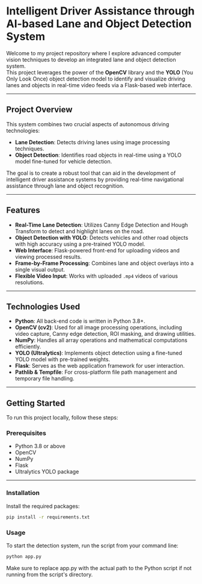 # Intelligent Driver Assistance through AI-based Lane and Object Detection System
 

Welcome to my project repository where I explore advanced computer vision techniques to develop an integrated lane and object detection system.  
This project leverages the power of the **OpenCV** library and the **YOLO** (You Only Look Once) object detection model to identify and visualize driving lanes and objects in real-time video feeds via a Flask-based web interface.

---

## Project Overview
This system combines two crucial aspects of autonomous driving technologies:

- **Lane Detection**: Detects driving lanes using image processing techniques.
- **Object Detection**: Identifies road objects in real-time using a YOLO model fine-tuned for vehicle detection.

The goal is to create a robust tool that can aid in the development of intelligent driver assistance systems by providing real-time navigational assistance through lane and object recognition.

---

## Features
- **Real-Time Lane Detection**: Utilizes Canny Edge Detection and Hough Transform to detect and highlight lanes on the road.
- **Object Detection with YOLO**: Detects vehicles and other road objects with high accuracy using a pre-trained YOLO model.
- **Web Interface**: Flask-powered front-end for uploading videos and viewing processed results.
- **Frame-by-Frame Processing**: Combines lane and object overlays into a single visual output.
- **Flexible Video Input**: Works with uploaded `.mp4` videos of various resolutions.

---

## Technologies Used
- **Python**: All back-end code is written in Python 3.8+.
- **OpenCV (cv2)**: Used for all image processing operations, including video capture, Canny edge detection, ROI masking, and drawing utilities.
- **NumPy**: Handles all array operations and mathematical computations efficiently.
- **YOLO (Ultralytics)**: Implements object detection using a fine-tuned YOLO model with pre-trained weights.
- **Flask**: Serves as the web application framework for user interaction.
- **Pathlib & Tempfile**: For cross-platform file path management and temporary file handling.

---

## Getting Started
To run this project locally, follow these steps:

### Prerequisites
- Python 3.8 or above
- OpenCV
- NumPy
- Flask
- Ultralytics YOLO package

---

### Installation
Install the required packages:
```bash
pip install -r requirements.txt
```
### Usage
To start the detection system, run the script from your command line:
```bash
python app.py
```
Make sure to replace app.py with the actual path to the Python script if not running from the script's directory.
